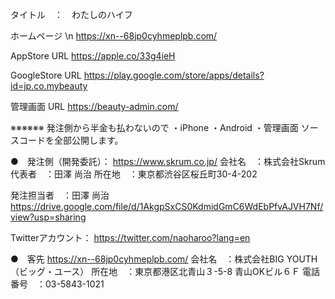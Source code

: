 タイトル　：　わたしのハイフ

ホームページ \n
https://xn--68jp0cyhmeplpb.com/

AppStore URL
https://apple.co/33g4ieH

GoogleStore URL
https://play.google.com/store/apps/details?id=jp.co.mybeauty

管理画面 URL
https://beauty-admin.com/

※※※※※※
発注側から半金も払わないので
・iPhone
・Android
・管理画面
ソースコードを全部公開します。

●　発注側（開発委託）：
https://www.skrum.co.jp/
会社名　：株式会社Skrum
代表者　：田澤 尚治
所在地　：東京都渋谷区桜丘町30-4-202

発注担当者　：田澤 尚治
https://drive.google.com/file/d/1AkgpSxCS0KdmidGmC6WdEbPfvAJVH7Nf/view?usp=sharing

Twitterアカウント：
https://twitter.com/naoharoo?lang=en

●　客先
https://xn--68jp0cyhmeplpb.com/
会社名　：株式会社BIG YOUTH（ビッグ・ユース）
所在地　：東京都港区北青山３-5-8 青山OKビル６Ｆ
電話番号　：03-5843-1021

